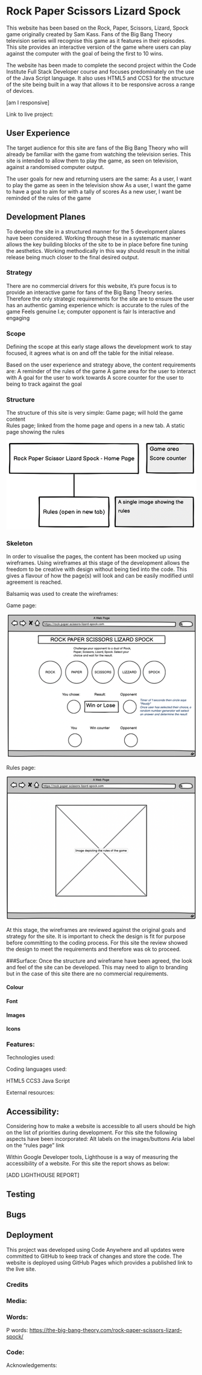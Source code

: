 # Rock Paper Scissors Lizard Spock

This website has been based on the Rock, Paper, Scissors, Lizard, Spock game originally created by Sam Kass. Fans of the Big Bang Theory television series will recognise this game as it features in their episodes. This site provides an interactive version of the game where users can play against the computer with the goal of being the first to 10 wins. 

The website has been made to complete the second project within the Code Institute Full Stack Developer course and focuses predominately on the use of the Java Script language. It also uses HTML5 and CCS3 for the structure of the site being built in a way that allows it to be responsive across a range of devices. 

[am I responsive]


Link to live project: 

## User Experience

The target audience for this site are fans of the Big Bang Theory who will already be familiar with the game from watching the television series. This site is intended to allow them to play the game, as seen on television, against a randomised computer output. 

The user goals for new and returning users are the same:
As a user, I want to play the game as seen in the television show
As a user, I want the game to have a goal to aim for with a tally of scores
As a new user, I want be reminded of the rules of the game

## Development Planes

To develop the site in a structured manner for the 5 development planes have been considered. Working through these in a systematic manner allows the key building blocks of the site to be in place before fine tuning the aesthetics. Working methodically in this way should result in the initial release being much closer to the final desired output. 

### Strategy

There are no commercial drivers for this website, it’s pure focus is to provide an interactive game for fans of the Big Bang Theory series. Therefore the only strategic requirements for the site are to ensure the user has an authentic gaming experience which:
is accurate to the rules of the game
Feels genuine I.e; computer opponent is fair
Is interactive and engaging 

### Scope

Defining the scope at this early stage allows the development work to stay focused, it agrees what is on and off the table for the initial release. 

Based on the user experience and strategy above, the content requirements are:
A reminder of the rules of the game 
A game area for the user to interact with
A goal for the user to work towards 
A score counter for the user to being to track against the goal

### Structure
The structure of this site is very simple:
Game page; will hold the game content  
Rules page; linked from the home page and opens in a new tab. A static page showing the rules

![Site Map for Rock, Paper, Scissors, Lizard, Spock game website](/assets/readMe-images/RPSLS_Structure.png)

### Skeleton

In order to visualise the pages, the content has been mocked up using wireframes. Using wireframes at this stage of the development allows the freedom to be creative with design without being tied into the code. This gives a flavour of how the page(s) will look and can be easily modified until agreement is reached. 

Balsamiq was used to create the wireframes: 

Game page:

![Game page wireframe for Rock, Paper, Scissors, Lizard, Spock game](/assets/readMe-images/RPSLS_Home.png)

Rules page:

![Rules page wireframe for Rock, Paper, Scissors, Lizard, Spock game](/assets/readMe-images/RPSLS_Rules.png)

At this stage, the wireframes are reviewed against the original goals and strategy for the site. It is important to check the design is fit for purpose before committing to the coding process. For this site the review showed the design to meet the requirements and therefore was ok to proceed. 

###Surface:
Once the structure and wireframe have been agreed, the look and feel of the site can be developed. This may need to align to branding but in the case of this site there are no commercial requirements. 

#### Colour


#### Font


#### Images


#### Icons



### Features: 


Technologies used:

Coding languages used: 

HTML5
CCS3
Java Script

External resources: 

## Accessibility: 

Considering how to make a website is accessible to all users should be high on the list of priorities during development. For this site the following aspects have been incorporated:
Alt labels on the images/buttons
Aria label on the “rules page” link 

Within Google Developer tools, Lighthouse is a way of measuring the accessibility of a website. For this site the report shows as below:

[ADD LIGHTHOUSE REPORT]

## Testing

## Bugs

## Deployment

This project was developed using Code Anywhere and all updates were committed to GitHub to keep track of changes and store the code. The website is deployed using GitHub Pages which provides a published link to the live site. 

### Credits 

### Media:

### Words: 

P words: https://the-big-bang-theory.com/rock-paper-scissors-lizard-spock/

### Code:

Acknowledgements:
